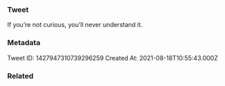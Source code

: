 ### Tweet
If you’re not curious, you’ll never understand it.

### Metadata
Tweet ID: 1427947310739296259
Created At: 2021-08-18T10:55:43.000Z

### Related

